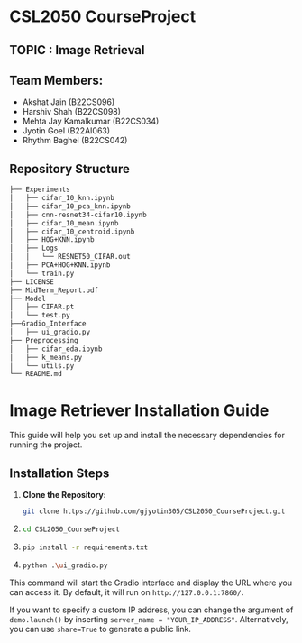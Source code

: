 # CSL2050 CourseProject

## TOPIC : Image Retrieval

## Team Members:
  - Akshat Jain (B22CS096)
  - Harshiv Shah (B22CS098)
  - Mehta Jay Kamalkumar (B22CS034)
  - Jyotin Goel (B22AI063)
  - Rhythm Baghel (B22CS042)

## Repository Structure 

```bash
├── Experiments
│   ├── cifar_10_knn.ipynb
│   ├── cifar_10_pca_knn.ipynb
│   ├── cnn-resnet34-cifar10.ipynb
│   ├── cifar_10_mean.ipynb
│   ├── cifar_10_centroid.ipynb
│   ├── HOG+KNN.ipynb
│   ├── Logs
│   │   └── RESNET50_CIFAR.out
│   ├── PCA+HOG+KNN.ipynb
│   └── train.py
├── LICENSE
├── MidTerm_Report.pdf
├── Model
│   ├── CIFAR.pt
│   └── test.py
├──Gradio_Interface
│   ├── ui_gradio.py
├── Preprocessing
│   ├── cifar_eda.ipynb
│   ├── k_means.py
│   └── utils.py
└── README.md
```
# Image Retriever Installation Guide

This guide will help you set up and install the necessary dependencies for running the project.

## Installation Steps

1. **Clone the Repository:**
   ```bash
   git clone https://github.com/gjyotin305/CSL2050_CourseProject.git
2. ```bash
   cd CSL2050_CourseProject
3. ```bash
   pip install -r requirements.txt
4. ```bash
   python .\ui_gradio.py

This command will start the Gradio interface and display the URL where you can access it. By default, it will run on `http://127.0.0.1:7860/`. 

If you want to specify a custom IP address, you can change the argument of `demo.launch()` by inserting `server_name = "YOUR_IP_ADDRESS"`. Alternatively, you can use `share=True` to generate a public link.
